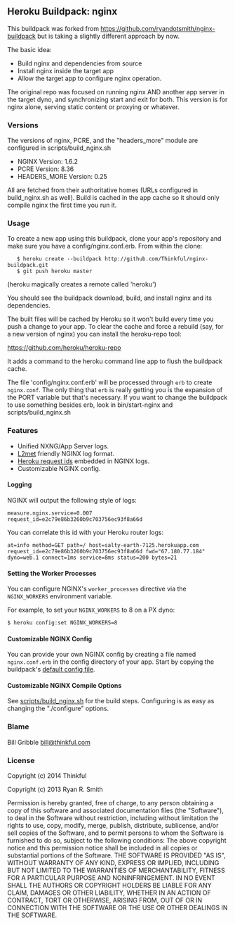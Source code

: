 ## Heroku Buildpack: nginx

This buildpack was forked from
https://github.com/ryandotsmith/nginx-buildpack but is taking
a slightly different approach by now.  

The basic idea: 
 * Build nginx and dependencies from source 
 * Install nginx inside the target app
 * Allow the target app to configure nginx operation. 

The original repo was focused on running nginx AND another app
server in the target dyno, and synchronizing start and exit for
both.  This version is for nginx alone, serving static content or
proxying or whatever.

### Versions

The versions of nginx, PCRE, and the "headers_more" module are 
configured in scripts/build_nginx.sh

* NGINX Version: 1.6.2
* PCRE Version: 8.36 
* HEADERS_MORE Version: 0.25 

All are fetched from their authoritative homes (URLs configured
in build_nginx.sh as well).  Build is cached in the app cache 
so it should only compile nginx the first time you run it.  

### Usage 

To create a new app using this buildpack, clone your app's
repository and make sure you have a config/nginx.conf.erb.  From
within the clone:

```
   $ heroku create --buildpack http://github.com/Thinkful/nginx-buildpack.git
   $ git push heroku master
```
(heroku magically creates a remote called 'heroku')

You should see the buildpack download, build, and install nginx
and its dependencies.  

The built files will be cached by Heroku so it won't build every
time you push a change to your app.  To clear the cache and force
a rebuild (say, for a new version of nginx) you can install the
heroku-repo tool: 

https://github.com/heroku/heroku-repo

It adds a command to the heroku command line app to flush the 
buildpack cache.

The file 'config/nginx.conf.erb' will be processed through `erb`
to create `nginx.conf`.  The only thing that `erb` is really
getting you is the expansion of the PORT variable but that's
necessary.  If you want to change the buildpack to use something 
besides erb, look in bin/start-nginx and scripts/build_nginx.sh 

### Features

* Unified NXNG/App Server logs.
* [L2met](https://github.com/ryandotsmith/l2met) friendly NGINX log format.
* [Heroku request ids](https://devcenter.heroku.com/articles/http-request-id) embedded in NGINX logs.
* Customizable NGINX config.

#### Logging

NGINX will output the following style of logs:

```
measure.nginx.service=0.007 request_id=e2c79e86b3260b9c703756ec93f8a66d
```

You can correlate this id with your Heroku router logs:

```
at=info method=GET path=/ host=salty-earth-7125.herokuapp.com request_id=e2c79e86b3260b9c703756ec93f8a66d fwd="67.180.77.184" dyno=web.1 connect=1ms service=8ms status=200 bytes=21
```

#### Setting the Worker Processes

You can configure NGINX's `worker_processes` directive via the
`NGINX_WORKERS` environment variable.

For example, to set your `NGINX_WORKERS` to 8 on a PX dyno:

```bash
$ heroku config:set NGINX_WORKERS=8
```

#### Customizable NGINX Config

You can provide your own NGINX config by creating a file named
`nginx.conf.erb` in the config directory of your app. Start by
copying the buildpack's [default config
file](https://github.com/ryandotsmith/nginx-buildpack/blob/master/config/nginx.conf.erb).

#### Customizable NGINX Compile Options

See [scripts/build_nginx.sh](scripts/build_nginx.sh) for the
build steps. Configuring is as easy as changing the "./configure"
options.

### Blame 

Bill Gribble <bill@thinkful.com>

### License

Copyright (c) 2014 Thinkful 

Copyright (c) 2013 Ryan R. Smith

Permission is hereby granted, free of charge, to any person
obtaining a copy of this software and associated documentation
files (the "Software"), to deal in the Software without
restriction, including without limitation the rights to use,
copy, modify, merge, publish, distribute, sublicense, and/or sell
copies of the Software, and to permit persons to whom the
Software is furnished to do so, subject to the following
conditions: The above copyright notice and this permission notice
shall be included in all copies or substantial portions of the
Software.  THE SOFTWARE IS PROVIDED "AS IS", WITHOUT WARRANTY OF
ANY KIND, EXPRESS OR IMPLIED, INCLUDING BUT NOT LIMITED TO THE
WARRANTIES OF MERCHANTABILITY, FITNESS FOR A PARTICULAR PURPOSE
AND NONINFRINGEMENT. IN NO EVENT SHALL THE AUTHORS OR COPYRIGHT
HOLDERS BE LIABLE FOR ANY CLAIM, DAMAGES OR OTHER LIABILITY,
WHETHER IN AN ACTION OF CONTRACT, TORT OR OTHERWISE, ARISING
FROM, OUT OF OR IN CONNECTION WITH THE SOFTWARE OR THE USE OR
OTHER DEALINGS IN THE SOFTWARE.
